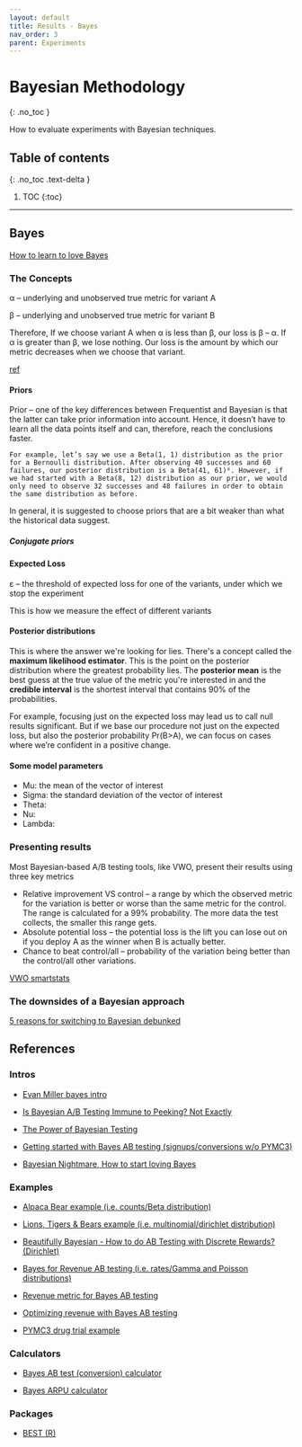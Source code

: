 ```yaml
---
layout: default
title: Results - Bayes
nav_order: 3
parent: Experiments
---
```


# Bayesian Methodology
{: .no_toc }


How to evaluate experiments with Bayesian techniques.

## Table of contents
{: .no_toc .text-delta }

1. TOC
{:toc}

---

## Bayes

[How to learn to love Bayes](https://towardsdatascience.com/bayesian-nightmare-how-to-start-loving-bayes-1622741fa960)

### The Concepts


α – underlying and unobserved true metric for variant A

β – underlying and unobserved true metric for variant B

Therefore, If we choose variant A when α is less than β, our loss is β – α. If α is greater than β, we lose nothing. Our loss is the amount by which our metric decreases when we choose that variant.

[ref](https://medium.com/convoy-tech/the-power-of-bayesian-a-b-testing-f859d2219d5)

#### Priors

Prior – one of the key differences between Frequentist and Bayesian is that the latter can take prior information into account. Hence, it doesn’t have to learn all the data points itself and can, therefore, reach the conclusions faster.

    For example, let’s say we use a Beta(1, 1) distribution as the prior for a Bernoulli distribution. After observing 40 successes and 60 failures, our posterior distribution is a Beta(41, 61)⁶. However, if we had started with a Beta(8, 12) distribution as our prior, we would only need to observe 32 successes and 48 failures in order to obtain the same distribution as before.

In general, it is suggested to choose priors that are a bit weaker than what the historical data suggest.

##### Conjugate priors 


#### Expected Loss

ε – the threshold of expected loss for one of the variants, under which we stop the experiment

This is how we measure the effect of different variants

#### Posterior distributions

This is where the answer we're looking for lies. There's a concept called the **maximum likelihood estimator**. This is the point on the posterior distribution where the greatest probability lies. The **posterior mean** is the best guess at the true value of the metric you're interested in and the **credible interval** is the shortest interval that contains 90% of the probabilities. 


For example, focusing just on the expected loss may lead us to call null results significant. But if we base our procedure not just on the expected loss, but also the posterior probability Pr(B>A), we can focus on cases where we’re confident in a positive change.


#### Some model parameters

- Mu: the mean of the vector of interest
- Sigma: the standard deviation of the vector of interest
- Theta: 
- Nu:
- Lambda: 


### Presenting results

Most Bayesian-based A/B testing tools, like VWO, present their results using three key metrics

- Relative improvement VS control – a range by which the observed metric for the variation is better or worse than the same metric for the control. The range is calculated for a 99% probability. The more data the test collects, the smaller this range gets.
- Absolute potential loss – the potential loss is the lift you can lose out on if you deploy A as the winner when B is actually better.
- Chance to beat control/all – probability of the variation being better than the control/all other variations.

[VWO smartstats](https://help.vwo.com/hc/en-us/articles/360033471874)


### The downsides of a Bayesian approach

[5 reasons for switching to Bayesian debunked](http://blog.analytics-toolkit.com/2017/5-reasons-bayesian-ab-testing-debunked/)


## References

### Intros

- [Evan Miller bayes intro](https://www.evanmiller.org/bayesian-ab-testing.html)

- [Is Bayesian A/B Testing Immune to Peeking? Not Exactly](http://varianceexplained.org/r/bayesian-ab-testing/)

- [The Power of Bayesian Testing](https://medium.com/convoy-tech/the-power-of-bayesian-a-b-testing-f859d2219d5)

- [Getting started with Bayes AB testing (signups/conversions w/o PYMC3)](https://guneetkohli.github.io/ab-testing/BayesianABTesting/#.XocY225S8w2)

- [Bayesian Nightmare, How to start loving Bayes](https://towardsdatascience.com/bayesian-nightmare-how-to-start-loving-bayes-1622741fa960)

### Examples

- [Alpaca Bear example (i.e. counts/Beta distribution)](https://medium.com/hockey-stick/tl-dr-bayesian-a-b-testing-with-python-c495d375db4d)

- [Lions, Tigers & Bears example (i.e. multinomial/dirichlet distribution)](https://towardsdatascience.com/estimating-probabilities-with-bayesian-modeling-in-python-7144be007815)

- [Beautifully Bayesian - How to do AB Testing with Discrete Rewards? (Dirichlet)](http://ewulczyn.github.io/ab_testing_with_multinomial_data/)

- [Bayes for Revenue AB testing (i.e. rates/Gamma and Poisson distributions)](https://medium.com/ni-tech-talk/optimizing-revenue-with-bayesian-a-b-testing-5068e8ac41ea)

- [Revenue metric for Bayes AB testing](https://discourse.pymc.io/t/revenue-metric-for-ab-testing/3800/6)

- [Optimizing revenue with Bayes AB testing](https://medium.com/ni-tech-talk/optimizing-revenue-with-bayesian-a-b-testing-5068e8ac41ea)

- [PYMC3 drug trial example](https://docs.pymc.io/notebooks/BEST.html)


### Calculators

- [Bayes AB test (conversion) calculator](https://marketing.dynamicyield.com/bayesian-calculator/?)

- [Bayes ARPU calculator](https://vidogreg.shinyapps.io/bayes-arpu-test/)


### Packages

- [BEST (R)](https://cran.r-project.org/web/packages/BEST/vignettes/BEST.pdf)
